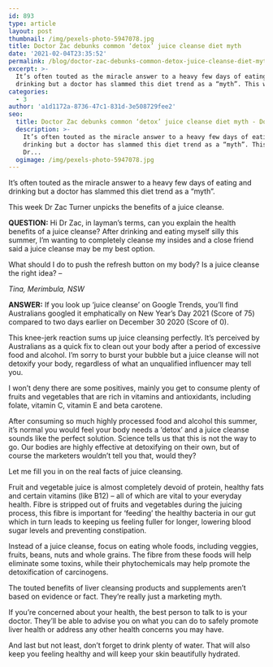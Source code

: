 ```yaml
---
id: 893
type: article
layout: post
thumbnail: /img/pexels-photo-5947078.jpg
title: Doctor Zac debunks common ‘detox’ juice cleanse diet myth
date: '2021-02-04T23:35:52'
permalink: /blog/doctor-zac-debunks-common-detox-juice-cleanse-diet-myth/
excerpt: >-
  It’s often touted as the miracle answer to a heavy few days of eating and
  drinking but a doctor has slammed this diet trend as a “myth”. This week Dr…
categories:
  - 3
author: 'a1d1172a-8736-47c1-831d-3e508729fee2'
seo:
  title: Doctor Zac debunks common ‘detox’ juice cleanse diet myth - Doctor Zac
  description: >-
    It’s often touted as the miracle answer to a heavy few days of eating and
    drinking but a doctor has slammed this diet trend as a “myth”. This week
    Dr...
  ogimage: /img/pexels-photo-5947078.jpg
---
```


It’s often touted as the miracle answer to a heavy few days of eating and drinking but a doctor has slammed this diet trend as a “myth”.

This week Dr Zac Turner unpicks the benefits of a juice cleanse.

**QUESTION:** Hi Dr Zac, in layman’s terms, can you explain the health benefits of a juice cleanse? After drinking and eating myself silly this summer, I’m wanting to completely cleanse my insides and a close friend said a juice cleanse may be my best option.

What should I do to push the refresh button on my body? Is a juice cleanse the right idea? _–_

_Tina, Merimbula, NSW_

**ANSWER:** If you look up ‘juice cleanse’ on Google Trends, you’ll find Australians googled it emphatically on New Year’s Day 2021 (Score of 75) compared to two days earlier on December 30 2020 (Score of 0).

This knee-jerk reaction sums up juice cleansing perfectly. It’s perceived by Australians as a quick fix to clean out your body after a period of excessive food and alcohol. I’m sorry to burst your bubble but a juice cleanse will not detoxify your body, regardless of what an unqualified influencer may tell you.

I won’t deny there are some positives, mainly you get to consume plenty of fruits and vegetables that are rich in vitamins and antioxidants, including folate, vitamin C, vitamin E and beta carotene.

After consuming so much highly processed food and alcohol this summer, it’s normal you would feel your body needs a ‘detox’ and a juice cleanse sounds like the perfect solution. Science tells us that this is not the way to go. Our bodies are highly effective at detoxifying on their own, but of course the marketers wouldn’t tell you that, would they?

Let me fill you in on the real facts of juice cleansing.

Fruit and vegetable juice is almost completely devoid of protein, healthy fats and certain vitamins (like B12) – all of which are vital to your everyday health. Fibre is stripped out of fruits and vegetables during the juicing process, this fibre is important for ‘feeding’ the healthy bacteria in our gut which in turn leads to keeping us feeling fuller for longer, lowering blood sugar levels and preventing constipation.

Instead of a juice cleanse, focus on eating whole foods, including veggies, fruits, beans, nuts and whole grains. The fibre from these foods will help eliminate some toxins, while their phytochemicals may help promote the detoxification of carcinogens.

The touted benefits of liver cleansing products and supplements aren’t based on evidence or fact. They’re really just a marketing myth.

If you’re concerned about your health, the best person to talk to is your doctor. They’ll be able to advise you on what you can do to safely promote liver health or address any other health concerns you may have.

And last but not least, don’t forget to drink plenty of water. That will also keep you feeling healthy and will keep your skin beautifully hydrated.
